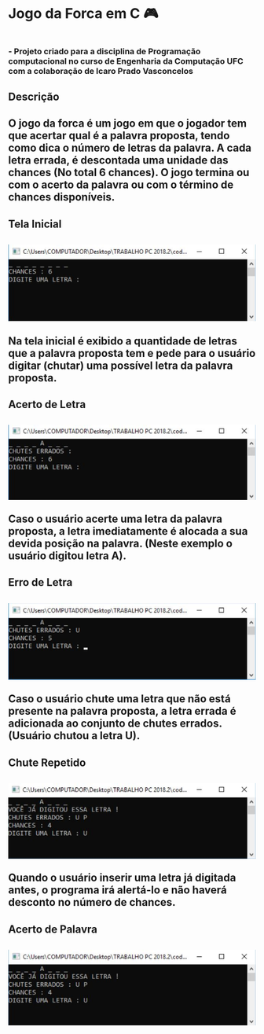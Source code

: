 <h1>Jogo da Forca em C 🎮<h1>
<h3> - Projeto criado para a disciplina de Programação computacional no curso de Engenharia da Computação UFC com a colaboração de Icaro Prado Vasconcelos <h3>

<h2>Descrição<h2>

<p> O jogo da forca é um jogo em que o jogador tem que acertar qual é a palavra proposta, tendo como dica o número de letras da palavra. A cada letra errada, é descontada
uma unidade das chances (No total 6 chances). O jogo termina ou com o acerto da palavra ou com o término de chances disponíveis. <p>

<h2>Tela Inicial<h2>

<img src="imagens/tela_inicial.JPG"><img>

<p>Na tela inicial é exibido a quantidade de letras que a palavra proposta tem e pede para o usuário digitar (chutar) uma possível letra da palavra proposta.<p>

<h2>Acerto de Letra<h2>

<img src="imagens/acerto_de_letra.JPG"><img>

<p>Caso o usuário acerte uma letra da palavra proposta, a letra imediatamente é alocada a sua devida posição na palavra. (Neste exemplo o usuário digitou letra A).<p>

<h2>Erro de Letra<h2>

<img src="imagens/erro_de_letra.JPG"><img>

<p>Caso o usuário chute uma letra que não está presente na palavra proposta, a letra errada é adicionada ao conjunto de chutes errados. (Usuário chutou a letra U).<p>

<h2>Chute Repetido<h2>

<img src="imagens/chute_repetido.JPG"><img>

<p>Quando o usuário inserir uma letra já digitada antes, o programa irá alertá-lo e não haverá desconto no número de chances.<p>

<h2>Acerto de Palavra<h2>

<img src="imagens/acerto_de_palavra.JPG"><img>

<p><p>



